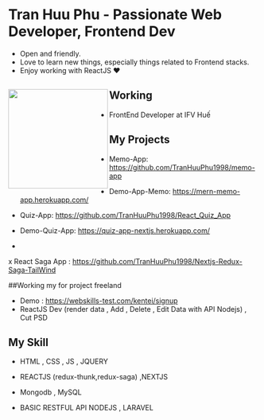 # Tran Huu Phu - Passionate Web Developer, Frontend Dev

- Open and friendly.
- Love to learn new things, especially things related to Frontend stacks.
- Enjoy working with ReactJS ❤

## Working <a href="https://github.com/paulnguyen-mn"><img align="left" width="auto" height="200" src="https://res.cloudinary.com/kimwy/image/upload/v1598840300/easyfrontend/programming_hgngx9.png"></a>

- FrontEnd Developer at IFV Huế 

## My Projects

- Memo-App: https://github.com/TranHuuPhu1998/memo-app
- Demo-App-Memo: https://mern-memo-app.herokuapp.com/

- Quiz-App: https://github.com/TranHuuPhu1998/React_Quiz_App
- Demo-Quiz-App: https://quiz-app-nextjs.herokuapp.com/
- 
x React Saga App : https://github.com/TranHuuPhu1998/Nextjs-Redux-Saga-TailWind

##Working my for project freeland 

- Demo : https://webskills-test.com/kentei/signup
- ReactJS Dev (render data , Add , Delete , Edit Data with API Nodejs) , Cut PSD

## My Skill
- HTML , CSS , JS , JQUERY
- REACTJS (redux-thunk,redux-saga) ,NEXTJS 
- Mongodb , MySQL

- BASIC RESTFUL API NODEJS , LARAVEL



